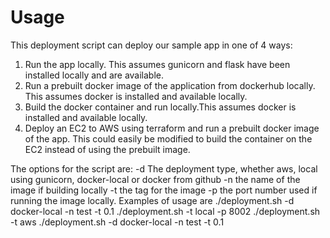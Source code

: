 # Usage
This deployment script can deploy our sample app in one of 4 ways:
  1. Run the app locally. This assumes gunicorn and flask have been installed locally and are available.
  2. Run a prebuilt docker image of the application from dockerhub locally. This assumes docker is installed and available locally.
  3. Build the docker container and run locally.This assumes docker is installed and available locally.
  4. Deploy an EC2 to AWS using terraform and run a prebuilt docker image of the app. This could easily be modified to build the container on the EC2 instead of using the prebuilt image.

The options for the script are:
  -d The deployment type, whether aws, local using gunicorn, docker-local or docker from github
  -n the name of the image if building locally
  -t the tag for the image
  -p the port number used if running the image locally. 
Examples of usage are
  ./deployment.sh -d docker-local -n test -t 0.1
  ./deployment.sh -t local -p 8002
  ./deployment.sh -t aws
  ./deployment.sh -d docker-local -n test -t 0.1
